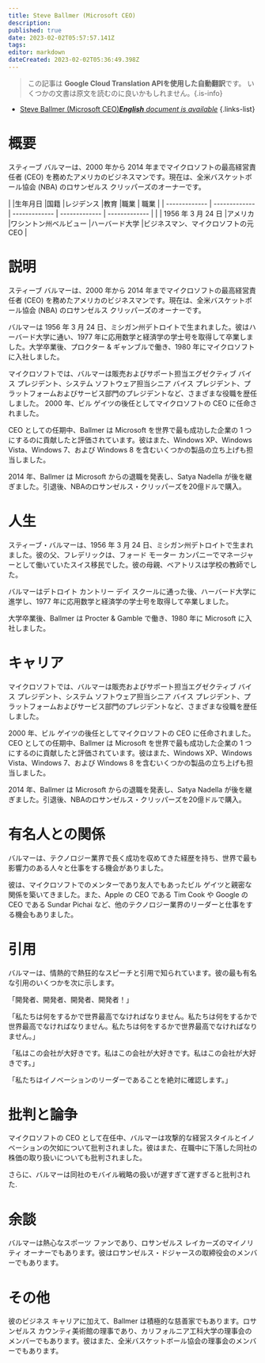 ```yaml
---
title: Steve Ballmer (Microsoft CEO)
description: 
published: true
date: 2023-02-02T05:57:57.141Z
tags: 
editor: markdown
dateCreated: 2023-02-02T05:36:49.398Z
---
```


> この記事は **Google Cloud Translation APIを使用した自動翻訳**です。
いくつかの文書は原文を読むのに良いかもしれません。{.is-info}



- [Steve Ballmer (Microsoft CEO)***English** document is available*](/en/Knowledge-base/Dictionary/Person/steve-ballmer-microsoft-ceo)
{.links-list}


# 概要

スティーブ バルマーは、2000 年から 2014 年までマイクロソフトの最高経営責任者 (CEO) を務めたアメリカのビジネスマンです。現在は、全米バスケットボール協会 (NBA) のロサンゼルス クリッパーズのオーナーです。

| |生年月日 |国籍 |レジデンス |教育 |職業 | 職業
| | ------------- | ------------- | ------------- | ------------- | ------------- |
| | 1956 年 3 月 24 日 |アメリカ |ワシントン州ベルビュー |ハーバード大学 |ビジネスマン、マイクロソフトの元 CEO |

# 説明

スティーブ バルマーは、2000 年から 2014 年までマイクロソフトの最高経営責任者 (CEO) を務めたアメリカのビジネスマンです。現在は、全米バスケットボール協会 (NBA) のロサンゼルス クリッパーズのオーナーです。

バルマーは 1956 年 3 月 24 日、ミシガン州デトロイトで生まれました。彼はハーバード大学に通い、1977 年に応用数学と経済学の学士号を取得して卒業しました。大学卒業後、プロクター & ギャンブルで働き、1980 年にマイクロソフトに入社しました。

マイクロソフトでは、バルマーは販売およびサポート担当エグゼクティブ バイス プレジデント、システム ソフトウェア担当シニア バイス プレジデント、プラットフォームおよびサービス部門のプレジデントなど、さまざまな役職を歴任しました。 2000 年、ビル ゲイツの後任としてマイクロソフトの CEO に任命されました。

CEO としての任期中、Ballmer は Microsoft を世界で最も成功した企業の 1 つにするのに貢献したと評価されています。彼はまた、Windows XP、Windows Vista、Windows 7、および Windows 8 を含むいくつかの製品の立ち上げも担当しました。

2014 年、Ballmer は Microsoft からの退職を発表し、Satya Nadella が後を継ぎました。引退後、NBAのロサンゼルス・クリッパーズを20億ドルで購入。

# 人生

スティーブ・バルマーは、1956 年 3 月 24 日、ミシガン州デトロイトで生まれました。彼の父、フレデリックは、フォード モーター カンパニーでマネージャーとして働いていたスイス移民でした。彼の母親、ベアトリスは学校の教師でした。

バルマーはデトロイト カントリー デイ スクールに通った後、ハーバード大学に進学し、1977 年に応用数学と経済学の学士号を取得して卒業しました。

大学卒業後、Ballmer は Procter & Gamble で働き、1980 年に Microsoft に入社しました。

# キャリア

マイクロソフトでは、バルマーは販売およびサポート担当エグゼクティブ バイス プレジデント、システム ソフトウェア担当シニア バイス プレジデント、プラットフォームおよびサービス部門のプレジデントなど、さまざまな役職を歴任しました。

2000 年、ビル ゲイツの後任としてマイクロソフトの CEO に任命されました。 CEO としての任期中、Ballmer は Microsoft を世界で最も成功した企業の 1 つにするのに貢献したと評価されています。彼はまた、Windows XP、Windows Vista、Windows 7、および Windows 8 を含むいくつかの製品の立ち上げも担当しました。

2014 年、Ballmer は Microsoft からの退職を発表し、Satya Nadella が後を継ぎました。引退後、NBAのロサンゼルス・クリッパーズを20億ドルで購入。

# 有名人との関係

バルマーは、テクノロジー業界で長く成功を収めてきた経歴を持ち、世界で最も影響力のある人々と仕事をする機会がありました。

彼は、マイクロソフトでのメンターであり友人でもあったビル ゲイツと親密な関係を築いてきました。また、Apple の CEO である Tim Cook や Google の CEO である Sundar Pichai など、他のテクノロジー業界のリーダーと仕事をする機会もありました。

# 引用

バルマーは、情熱的で熱狂的なスピーチと引用で知られています。彼の最も有名な引用のいくつかを次に示します。

「開発者、開発者、開発者、開発者！」

「私たちは何をするかで世界最高でなければなりません。私たちは何をするかで世界最高でなければなりません。私たちは何をするかで世界最高でなければなりません。」

「私はこの会社が大好きです。私はこの会社が大好きです。私はこの会社が大好きです。」

「私たちはイノベーションのリーダーであることを絶対に確認します。」

# 批判と論争

マイクロソフトの CEO として在任中、バルマーは攻撃的な経営スタイルとイノベーションの欠如について批判されました。彼はまた、在職中に下落した同社の株価の取り扱いについても批判されました。

さらに、バルマーは同社のモバイル戦略の扱いが遅すぎて遅すぎると批判された.

# 余談

バルマーは熱心なスポーツ ファンであり、ロサンゼルス レイカーズのマイノリティ オーナーでもあります。彼はロサンゼルス・ドジャースの取締役会のメンバーでもあります。

# その他

彼のビジネス キャリアに加えて、Ballmer は積極的な慈善家でもあります。ロサンゼルス カウンティ美術館の理事であり、カリフォルニア工科大学の理事会のメンバーでもあります。彼はまた、全米バスケットボール協会の理事会のメンバーでもあります。